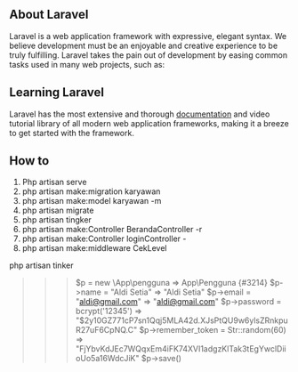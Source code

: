 ## About Laravel

Laravel is a web application framework with expressive, elegant syntax. We believe development must be an enjoyable and creative experience to be truly fulfilling. Laravel takes the pain out of development by easing common tasks used in many web projects, such as:

## Learning Laravel

Laravel has the most extensive and thorough [documentation](https://laravel.com/docs) and video tutorial library of all modern web application frameworks, making it a breeze to get started with the framework.

## How to

1. Php artisan serve
2. php artisan make:migration karyawan
3. php artisan make:model karyawan -m
4. php artisan migrate
5. php artisan tingker
6. php artisan make:Controller BerandaController -r
7. php artisan make:Controller loginController -
8. php artisan make:middleware CekLevel



php artisan tinker
>>> $p = new \App\pengguna
=> App\Pengguna {#3214}
>>> $p->name = "Aldi Setia"
=> "Aldi Setia"
>>> $p->email = "aldi@gmail.com"
=> "aldi@gmail.com"
>>> $p->password = bcrypt('12345')
=> "$2y$10$GZ771cP7sn1Qqj5MLA42d.XJsPtQU9w6ylsZRnkpuR27uF6CpNQ.C"
>>> $p->remember_token = Str::random(60)
=> "FjYbvKdJEc7WQqxEm4iFK74XVI1adgzKlTak3tEgYwclDiioUo5a16WdcJiK"
>>> $p->save()